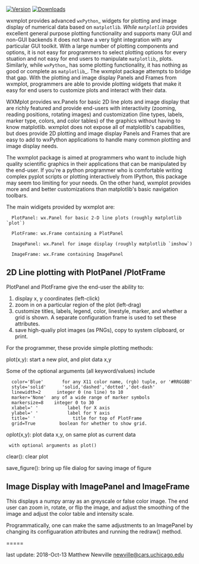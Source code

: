 [![Version](https://img.shields.io/pypi/v/wxmplot.svg)](https://pypi.org/project/wxmplot)
[![Downloads](https://pepy.tech/badge/wxmplot/month)](https://pepy.tech/project/wxmplot)


wxmplot provides advanced `wxPython`_ widgets for plotting and image display
of numerical data based on `matplotlib`_. While `matplotlib`_ provides
excellent general purpose plotting functionality and supports many GUI and
non-GUI backends it does not have a very tight integration with any
particular GUI toolkit. With a large number of plotting components and
options, it is not easy for programmers to select plotting options for every
stuation and not easy for end users to manipulate `matplotlib`_ plots.
Similarly, while `wxPython`_ has some plotting functionality, it has nothing
as good or complete as `matplotlib`_. The wxmplot package attempts to bridge
that gap.  With the plotting and image display Panels and Frames from
wxmplot, programmers are able to provide plotting widgets that make it easy
for end users to customize plots and interact with their data.

WXMplot provides wx.Panels for basic 2D line plots and image display that are
richly featured and provide end-users with interactivity (zooming, reading
positions, rotating images) and customization (line types, labels, marker
type, colors, and color tables) of the graphics without having to know
matplotlib.  wxmplot does not expose all of matplotlib's capabilities, but
does provide 2D plotting and image display Panels and Frames that are easy to
add to wxPython applications to handle many common plotting and image display
needs.

The wxmplot package is aimed at programmers who want to include high quality
scientific graphics in their applications that can be manipulated by the
end-user.  If you're a python programmer who is comfortable writing complex
pyplot scripts or plotting interactively from IPython, this package may seem
too limiting for your needs.  On the other hand, wxmplot provides more and
and better customizations than matplotlib's basic navigation toolbars.

The main widigets provided by wxmplot are:

	  PlotPanel: wx.Panel for basic 2-D line plots (roughly matplotlib `plot`)

	  PlotFrame: wx.Frame containing a PlotPanel

	  ImagePanel: wx.Panel for image display (roughly matplotlib `imshow`)

	  ImageFrame: wx.Frame containing ImagePanel

2D Line plotting with PlotPanel  /PlotFrame
------------------------------------

 PlotPanel and PlotFrame give the end-user the ability  to:

   1. display x, y coordinates (left-click)
   2. zoom in on a particular region of the plot (left-drag)
   3. customize titles, labels, legend, color, linestyle, marker,
	  and whether a grid is shown.  A separate configuration frame
	  is used to set these attributes.
   4. save high-qualiy plot images (as PNGs), copy to system
	  clipboard, or print.

For the programmer, these provide simple plotting methods:

   plot(x,y):  start a new plot, and plot data x,y

Some of the optional arguments (all keyword/values) include

	  color='Blue'       for any X11 color name, (rgb) tuple, or '#RRGGBB'
	  style='solid'      'solid,'dashed','dotted','dot-dash'
	  linewidth=2      integer 0 (no line) to 10
	  marker='None'  any of a wide range of marker symbols
	  markersize=8    integer 0 to 30
	  xlabel=' '           label for X axis
	  ylabel=' '           label for Y axis
	  title=' '              title for top of PlotFrame
	  grid=True         boolean for whether to show grid.

  oplot(x,y):  plot data x,y, on same plot as current data

	 with optional arguments as plot()

   clear():      clear plot

   save_figure():     bring up file dialog for saving image of figure

Image Display with ImagePanel and ImageFrame
------------------------------------------

This displays a numpy array as an greyscale or false color image.  The end
user can zoom in, rotate, or flip the image, and adjust the smoothing of
the image and adjust the color table and intensity scale.

Programmatically, one can make the same adjustments to an ImagePanel by
changing its configuaration attributes and running the redraw() method.

=====

last update: 2018-Oct-13   Matthew Newville <newville@cars.uchicago.edu>
